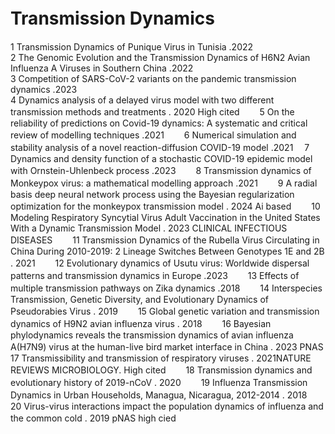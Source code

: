 # Transmission Dynamics　

1	Transmission Dynamics of Punique Virus in Tunisia .2022  
2	The Genomic Evolution and the Transmission Dynamics of H6N2 Avian Influenza A Viruses in Southern China .2022  
3	Competition of SARS-CoV-2 variants on the pandemic transmission dynamics .2023  
4	Dynamics analysis of a delayed virus model with two different transmission methods and treatments . 2020 High cited　　
5	On the reliability of predictions on Covid-19 dynamics: A systematic and critical review of modelling techniques .2021　　
6	Numerical simulation and stability analysis of a novel reaction-diffusion COVID-19 model .2021　
7	Dynamics and density function of a stochastic COVID-19 epidemic model with Ornstein-Uhlenbeck process .2023　　
8	Transmission dynamics of Monkeypox virus: a mathematical modelling approach .2021　　
9	A radial basis deep neural network process using the Bayesian regularization optimization for the monkeypox transmission model . 2024 Ai based　　
10	Modeling Respiratory Syncytial Virus Adult Vaccination in the United States With a Dynamic Transmission Model . 2023 CLINICAL INFECTIOUS DISEASES　　
11	Transmission Dynamics of the Rubella Virus Circulating in China During 2010-2019: 2 Lineage Switches Between Genotypes 1E and 2B . 2021　　
12	Evolutionary dynamics of Usutu virus: Worldwide dispersal patterns and transmission dynamics in Europe .2023　　
13	Effects of multiple transmission pathways on Zika dynamics .2018　　
14	Interspecies Transmission, Genetic Diversity, and Evolutionary Dynamics of Pseudorabies Virus . 2019　　
15	Global genetic variation and transmission dynamics of H9N2 avian influenza virus . 2018　　
16	Bayesian phylodynamics reveals the transmission dynamics of avian influenza A(H7N9) virus at the human-live bird market interface in China . 2023 PNAS　　
17	Transmissibility and transmission of respiratory viruses . 2021NATURE REVIEWS MICROBIOLOGY. High cited　　
18	Transmission dynamics and evolutionary history of 2019-nCoV . 2020　　
19	Influenza Transmission Dynamics in Urban Households, Managua, Nicaragua, 2012-2014 . 2018　　
20	Virus-virus interactions impact the population dynamics of influenza and the common cold . 2019 pNAS high cied　　

